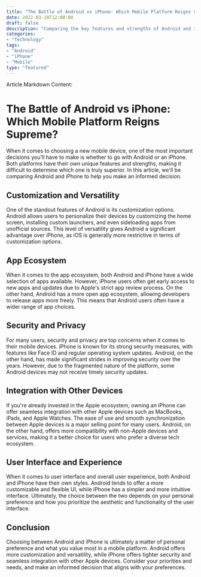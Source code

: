 ```yaml
--- 
title: "The Battle of Android vs iPhone: Which Mobile Platform Reigns Supreme?" 
date: 2022-03-10T12:00:00 
draft: false 
description: "Comparing the key features and strengths of Android and iPhone to help you choose the right mobile platform for your needs." 
categories: 
- "Technology" 
tags: 
- "Android" 
- "iPhone" 
- "Mobile" 
type: "featured" 
--- 
```


Article Markdown Content: 

# The Battle of Android vs iPhone: Which Mobile Platform Reigns Supreme?

When it comes to choosing a new mobile device, one of the most important decisions you'll have to make is whether to go with Android or an iPhone. Both platforms have their own unique features and strengths, making it difficult to determine which one is truly superior. In this article, we'll be comparing Android and iPhone to help you make an informed decision.

## Customization and Versatility

One of the standout features of Android is its customization options. Android allows users to personalize their devices by customizing the home screen, installing custom launchers, and even sideloading apps from unofficial sources. This level of versatility gives Android a significant advantage over iPhone, as iOS is generally more restrictive in terms of customization options.

## App Ecosystem

When it comes to the app ecosystem, both Android and iPhone have a wide selection of apps available. However, iPhone users often get early access to new apps and updates due to Apple's strict app review process. On the other hand, Android has a more open app ecosystem, allowing developers to release apps more freely. This means that Android users often have a wider range of app choices.

## Security and Privacy

For many users, security and privacy are top concerns when it comes to their mobile devices. iPhone is known for its strong security measures, with features like Face ID and regular operating system updates. Android, on the other hand, has made significant strides in improving security over the years. However, due to the fragmented nature of the platform, some Android devices may not receive timely security updates.

## Integration with Other Devices

If you're already invested in the Apple ecosystem, owning an iPhone can offer seamless integration with other Apple devices such as MacBooks, iPads, and Apple Watches. The ease of use and smooth synchronization between Apple devices is a major selling point for many users. Android, on the other hand, offers more compatibility with non-Apple devices and services, making it a better choice for users who prefer a diverse tech ecosystem.

## User Interface and Experience

When it comes to user interface and overall user experience, both Android and iPhone have their own styles. Android tends to offer a more customizable and flexible UI, while iPhone has a simpler and more intuitive interface. Ultimately, the choice between the two depends on your personal preference and how you prioritize the aesthetic and functionality of the user interface.

## Conclusion

Choosing between Android and iPhone is ultimately a matter of personal preference and what you value most in a mobile platform. Android offers more customization and versatility, while iPhone offers tighter security and seamless integration with other Apple devices. Consider your priorities and needs, and make an informed decision that aligns with your preferences.
